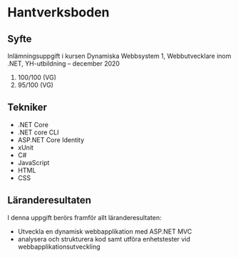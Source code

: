 # Hantverksboden
## Syfte
Inlämningsuppgift i kursen Dynamiska Webbsystem 1, Webbutvecklare inom .NET, YH-utbildning – december 2020
1. 100/100 (VG)
2. 95/100 (VG)
## Tekniker
* .NET Core 
* .NET core CLI
* ASP.NET Core Identity
* xUnit
* C#
* JavaScript
* HTML
* CSS
## Läranderesultaten
I denna uppgift berörs framför allt läranderesultaten:
* Utveckla en dynamisk webbapplikation med ASP.NET MVC
* analysera och strukturera kod samt utföra enhetstester vid webbapplikationsutveckling 
